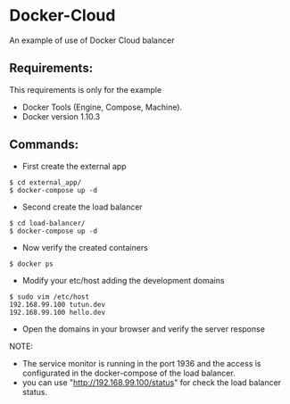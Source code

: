 # Docker-Cloud
An example of use of Docker Cloud balancer

Requirements:
-------------

This requirements is only for the example

* Docker Tools (Engine, Compose, Machine).
* Docker version 1.10.3

>

Commands:
---------

* First create the external app

>

    $ cd external_app/
    $ docker-compose up -d

* Second create the load balancer

>

	$ cd load-balancer/
	$ docker-compose up -d

* Now verify the created containers

>

	$ docker ps

* Modify your etc/host adding the development domains

>

	$ sudo vim /etc/host
	192.168.99.100 tutun.dev
	192.168.99.100 hello.dev

* Open the domains in your browser and verify the server response

NOTE: 

* The service monitor is running in the port 1936 and the access is configurated in the docker-compose of the load balancer. 
* you can use "http://192.168.99.100/status" for check the load balancer status.